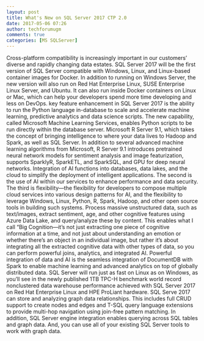 ```yaml
---
layout: post
title: What's New on SQL Server 2017 CTP 2.0
date: 2017-05-06 07:26
author: techforumugm
comments: true
categories: [MS SQLServer]
---
```

Cross-platform compatibility is increasingly important in our customers’ diverse and rapidly changing data estates. SQL Server 2017 will be the first version of SQL Server compatible with Windows, Linux, and Linux-based container images for Docker. In addition to running on Windows Server, the new version will also run on Red Hat Enterprise Linux, SUSE Enterprise Linux Server, and Ubuntu. It can also run inside Docker containers on Linux or Mac, which can help your developers spend more time developing and less on DevOps.
key feature enhancement in SQL Server 2017 is the ability to run the Python language in-database to scale and accelerate machine learning, predictive analytics and data science scripts. The new capability, called Microsoft Machine Learning Services, enables Python scripts to be run directly within the database server.
Microsoft R Server 9.1, which takes the concept of bringing intelligence to where your data lives to Hadoop and Spark, as well as SQL Server. In addition to several advanced machine learning algorithms from Microsoft, R Server 9.1 introduces pretrained neural network models for sentiment analysis and image featurization, supports SparklyR, SparkETL, and SparkSQL, and GPU for deep neural networks.
Integration of AI functions into databases, data lakes, and the cloud to simplify the deployment of intelligent applications. The second is the use of AI within our services to enhance performance and data security. The third is flexibility—the flexibility for developers to compose multiple cloud services into various design patterns for AI, and the flexibility to leverage Windows, Linux, Python, R, Spark, Hadoop, and other open source tools in building such systems.
Process massive unstructured data, such as text/images, extract sentiment, age, and other cognitive features using Azure Data Lake, and query/analyze these by content. This enables what I call “Big Cognition—it’s not just extracting one piece of cognitive information at a time, and not just about understanding an emotion or whether there’s an object in an individual image, but rather it’s about integrating all the extracted cognitive data with other types of data, so you can perform powerful joins, analytics, and integrated AI.
Powerful integration of data and AI is the seamless integration of DocumentDB with Spark to enable machine learning and advanced analytics on top of globally distributed data.
SQL Server will run just as fast on Linux as on Windows, as you’ll see in the newly published 1TB TPC-H benchmark world record nonclustered data warehouse performance achieved with SQL Server 2017 on Red Hat Enterprise Linux and HPE ProLiant hardware.
SQL Serve 2017 can store and analyzing graph data relationships. This includes full CRUD support to create nodes and edges and T-SQL query language extensions to provide multi-hop navigation using join-free pattern matching. In addition, SQL Server engine integration enables querying across SQL tables and graph data. And, you can use all of your existing SQL Server tools to work with graph data.
